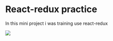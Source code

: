 # React-redux practice

In this mini project i was training use react-redux

![](https://cdn.discordapp.com/attachments/481837341942611969/1010216033707102208/unknown.png)


